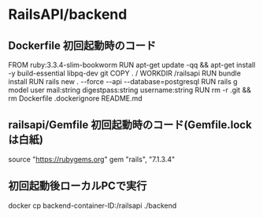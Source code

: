 # RailsAPI/backend

## Dockerfile 初回起動時のコード
FROM ruby:3.3.4-slim-bookworm
RUN apt-get update -qq && apt-get install -y build-essential libpq-dev git
COPY . /
WORKDIR /railsapi
RUN bundle install
RUN rails new . --force --api --database=postgresql
RUN rails g model user mail:string digestpass:string username:string
RUN rm -r .git && rm Dockerfile .dockerignore README.md

## railsapi/Gemfile 初回起動時のコード(Gemfile.lockは白紙)
source "https://rubygems.org"
gem "rails", "7.1.3.4"

## 初回起動後ローカルPCで実行
docker cp backend-container-ID:/railsapi ./backend
